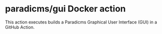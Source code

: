 # paradicms/gui Docker action

This action executes builds a Paradicms Graphical User Interface (GUI) in a GitHub Action.

<!-- ## Inputs

### `data-folder`

**Required** Path to the `data` folder to use for in the pipeline. Default `data`.

## Outputs

### `time`

<!-- ## Example usage

uses: paradicms/etl-action@v1
with:
  data-folder: data -->
